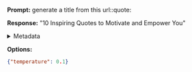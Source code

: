 **Prompt:**
generate a title from this url::quote:

**Response:**
"10 Inspiring Quotes to Motivate and Empower You"

<details><summary>Metadata</summary>

- Duration: 547 ms
- Datetime: 2024-01-13T12:27:02.290445
- Model: gpt-3.5-turbo-0613

</details>

**Options:**
```json
{"temperature": 0.1}
```

